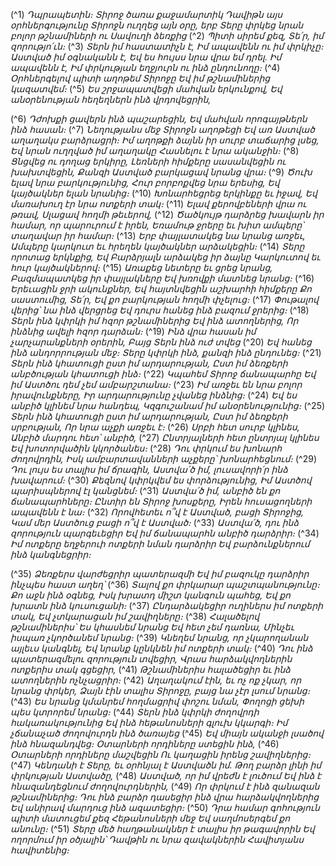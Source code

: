
(^1) _Դպրապետին։ Տիրոջ ծառա քաջամարտիկ Դավիթն այս օրհներգությունը Տիրոջն ուղղեց այն օրը, երբ Տերը փրկեց
նրան բոլոր թշնամիների ու Սավուղի ձեռքից_
(^2) _Պիտի սիրեմ քեզ, Տե՛ր, իմ զորությո՛ւն։_
(^3) _Տերն իմ հաստատիչն է,
Իմ ապավենն ու իմ փրկիչը։
Աստված իմ օգնականն է,
Եվ ես հույսս նրա վրա եմ դրել.
Իմ ապավենն է,
Իմ փրկության եղջյուրն ու ինձ ընդունողը։_
(^4) _Օրհներգելով պիտի աղոթեմ Տիրոջը
Եվ իմ թշնամիներից կազատվեմ։_
(^5) _Ես շրջապատվեցի մահվան երկունքով,
Եվ անօրենության հեղեղներն ինձ վրդովեցրին,_


(^6) _Դժոխքի ցավերն ինձ պաշարեցին,
Եվ մահվան որոգայթներն ինձ հասան։_
(^7) _Նեղությանս մեջ Տիրոջն աղոթեցի
Եվ առ Աստված աղաղակս բարձրացրի։
Իմ աղոթքի ձայնն իր սուրբ տաճարից լսեց,
Եվ նրան ուղղված իմ աղաղակը
Հասնելու է նրա ականջին։_
(^8) _Ցնցվեց ու դողաց երկիրը,
Լեռների հիմքերը սասանվեցին ու խախտվեցին,
Քանզի Աստված բարկացավ նրանց վրա։_
(^9) _Ծուխ ելավ նրա բարկությունից,
Հուր բորբոքվեց նրա երեսից,
Եվ կայծակներ ելան նրանից։_
(^10) _Խոնարհեցրեց երկինքը եւ իջավ,
Եվ մառախուղ էր նրա ոտքերի տակ։_
(^11) _Ելավ քերովբեների վրա ու թռավ,
Սլացավ հողմի թեւերով,_
(^12) _Ծածկույթ դարձրեց խավարն իր համար, որ պարուրում է իրեն,
Եռամութ ջրերը եւ խիտ ամպերը՝ տաղավար իր համար։_
(^13) _Երբ փայլատակեց նա նրանց առջեւ,
Ամպերը կարկուտ եւ հրեղեն կայծակներ արձակեցին։_
(^14) _Տերը որոտաց երկնքից,
Եվ Բարձրյալն արձակեց իր ձայնը
Կարկուտով եւ հուր կայծակներով։_
(^15) _Առաքեց նետերը եւ ցրեց նրանց,
Բազմապատկեց իր փայլակները
Եվ խռովքի մատնեց նրանց։_
(^16) _Երեւացին ջրի ակունքներ,
Եվ հայտնվեցին աշխարհի հիմքերը
Քո սաստումից, Տե՛ր,
Եվ քո բարկության հողմի փչելուց։_
(^17) _Փութալով վերից՝ նա ինձ վերցրեց
Եվ դուրս հանեց ինձ բազում ջրերից։_
(^18) _Տերն ինձ կփրկի իմ հզոր թշնամիներից
Եվ ինձ ատողներից,
Որ ինձնից ավելի հզոր դարձան։_
(^19) _Ինձ վրա հասան իմ չարչարանքների օրերին,
Բայց Տերն ինձ ուժ տվեց_
(^20) _Եվ հանեց ինձ անդորրության մեջ։
Տերը կփրկի ինձ, քանզի ինձ ընդունեց։_
(^21) _Տերն ինձ կհատուցի ըստ իմ արդարության,
Ըստ իմ ձեռքերի անբծության կհատուցի ինձ։_
(^22) _Կպահեմ Տիրոջ ճանապարհը
Եվ իմ Աստծու դեմ չեմ ամբարշտանա։_
(^23) _Իմ առջեւ են նրա բոլոր իրավունքները,
Իր արդարությունը չվանեց ինձնից։_
(^24) _Եվ ես անբիծ կլինեմ նրա հանդեպ,
Կզգուշանամ իմ անօրենությունից։_
(^25) _Տերն ինձ կհատուցի ըստ իմ արդարության,
Ըստ իմ ձեռքերի սրբության,
Որ նրա աչքի առջեւ է։_
(^26) _Սրբի հետ սուրբ կլինես,
Անբիծ մարդու հետ՝ անբիծ,_
(^27) _Ընտրյալների հետ ընտրյալ կլինես
Եվ խոտորվածին կկործանես։_
(^28) _Դու փրկում ես խոնարհ ժողովրդին,
Իսկ ամբարտավանների աչքերը՝ խոնարհեցնում։_
(^29) _Դու լույս ես տալիս իմ ճրագին,
Աստվա՛ծ իմ, լուսավորի՛ր ինձ խավարում։_
(^30) _Քեզնով կփրկվեմ ես փորձությունից,
Իմ Աստծով պարիսպներով էլ կանցնեմ։_
(^31) _Աստվա՛ծ իմ, անբիծ են քո ճանապարհները։
Ընտիր են Տիրոջ խոսքերը,
Իրեն հուսացողների ապավենն է նա։_
(^32) _Որովհետեւ ո՞վ է Աստված, բացի Տիրոջից,
Կամ մեր Աստծուց բացի ո՞վ է Աստված։_
(^33) _Աստվա՛ծ, դու ինձ զորություն պարգեւեցիր
Եվ իմ ճանապարհն անբիծ դարձրիր։_
(^34) _Իմ ոտքերը եղջերուի ոտքերի նման դարձրիր
Եվ բարձունքներում ինձ կանգնեցրիր։_


(^35) _Ձեռքերս վարժեցրիր պատերազմի
Եվ իմ բազուկը դարձրիր ինչպես հաստ աղեղ՝_
(^36) _Տալով քո փրկարար պաշտպանությունը։
Քո աջն ինձ օգնեց,
Իսկ խրատդ միշտ կանգուն պահեց,
Եվ քո խրատն ինձ կուսուցանի։_
(^37) _Ընդարձակեցիր ուղիներս իմ ոտքերի տակ,
Եվ չտկարացան իմ շավիղները։_
(^38) _Հալածելով թշնամիներիս՝
Ես կհասնեմ նրանց
Եվ հետ չեմ դառնա,
Մինչեւ իսպառ չկործանեմ նրանց։_
(^39) _Կնեղեմ նրանց, որ չկարողանան այլեւս կանգնել,
Եվ նրանք կընկնեն իմ ոտքերի տակ։_
(^40) _Դու ինձ պատերազմելու զորություն տվեցիր,
Վրաս հարձակվողներին ոտքերիս տակ գցեցիր,_
(^41) _Թշնամիներիս հալածեցիր եւ ինձ ատողներին ոչնչացրիր։_
(^42) _Աղաղակում էին, եւ ոչ ոք չկար, որ նրանց փրկեր,
Ձայն էին տալիս Տիրոջը, բայց նա չէր լսում նրանց։_
(^43) _Ես նրանց կմանրեմ հողմացրիվ փոշու նման,
Փողոցի ցեխի պես կտրորեմ նրանց։_
(^44) _Տերն ինձ կփրկի ժողովրդի հակառակությունից
Եվ ինձ հեթանոսների գլուխ կկարգի։
Իմ չճանաչած ժողովուրդն ինձ ծառայեց_
(^45) _Եվ միայն ականջի լսածով ինձ հնազանդվեց։
Օտարների որդիները ստեցին ինձ,_
(^46) _Օտարների որդիները մաշվեցին
Ու կաղացին իրենց շավիղներից։_
(^47) _Կենդանի է Տերը, եւ օրհնյալ է Աստվածն իմ.
Թող բարձր լինի իմ փրկության Աստվածը,_
(^48) _Աստված, որ իմ վրեժն է լուծում
Եվ ինձ է հնազանդեցնում ժողովուրդներին,_
(^49) _Որ փրկում է ինձ զանազան թշնամիներից։
Դու ինձ բարձր դասեցիր ինձ վրա հարձակվողներից
Եվ անիրավ մարդուց ինձ ազատեցիր։_
(^50) _Դրա համար գոհություն պիտի մատուցեմ քեզ
Հեթանոսների մեջ
Եվ սաղմոսերգեմ քո անունը։_
(^51) _Տերը մեծ հաղթանակներ է տալիս իր թագավորին
Եվ ողորմում իր օծյալին՝
Դավթին ու նրա զավակներին
Հավիտյանս հավիտենից։_
